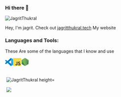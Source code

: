 ###  Hi there 👋

<p align="left"> <img src="https://komarev.com/ghpvc/?username=JagritThukral" alt="JagritThukral" /> </p>

<p align="left">Hey, I'm  jagrit. Check out <a href="https://jagritthukral.tech">jagritthukral.tech</a> My website </p>

###  Languages and Tools:
<p>These Are some of the languages that I know and use</p>

<img align="left" alt="Visual Studio Code" width="26px" src="https://raw.githubusercontent.com/github/explore/80688e429a7d4ef2fca1e82350fe8e3517d3494d/topics/visual-studio-code/visual-studio-code.png" />
<img align="left" alt="JavaScript" width="26px" src="https://raw.githubusercontent.com/github/explore/80688e429a7d4ef2fca1e82350fe8e3517d3494d/topics/javascript/javascript.png" />
<img align="left" alt="Node.js" width="26px" src="https://raw.githubusercontent.com/github/explore/80688e429a7d4ef2fca1e82350fe8e3517d3494d/topics/nodejs/nodejs.png" />
<br />
<p>&nbsp;</p>
<p>&nbsp;<img align="center" src="https://github-readme-stats.vercel.app/api?username=JagritThukral&show_icons=true&bg_color=30,e96443,904e95&title_color=fff&text_color=fff&count_private=true" alt="JagritThukral height="200"/></p>
<p>&nbsp;<img align="center" src="https://github-readme-stats.vercel.app/api/top-langs/?username=JagritThukral&langs_count=8&bg_color=30,e96443,904e95&title_color=fff&text_color=fff&layout=compact&count_private=true" height="202"/>
<br />
<!--
<p align="center">

<h3>What I am listening to!</h3>

<img align="center" src="https://darks-spotify-page.vercel.app/api/run-spotify-status" width="500" />
</p>
--!>
